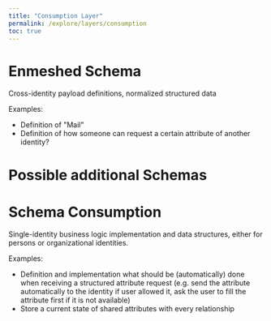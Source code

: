 ```yaml
---
title: "Consumption Layer"
permalink: /explore/layers/consumption
toc: true
---
```


# Enmeshed Schema

Cross-identity payload definitions, normalized structured data

Examples:

- Definition of "Mail"
- Definition of how someone can request a certain attribute of another identity?

# Possible additional Schemas

# Schema Consumption

Single-identity business logic implementation and data structures, either for persons or organizational identities.

Examples:

- Definition and implementation what should be (automatically) done when receiving a structured attribute request (e.g. send the attribute automatically to the identity if user allowed it, ask the user to fill the attribute first if it is not available)
- Store a current state of shared attributes with every relationship
